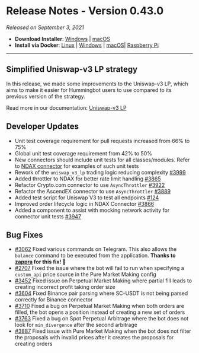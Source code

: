 # Release Notes - Version 0.43.0

*Released on September 3, 2021*

- **Download Installer**: [Windows](https://dist.hummingbot.io/hummingbot_v0.43.0_setup.exe) | [macOS](https://dist.hummingbot.io/hummingbot_v0.43.0.dmg)
- **Install via Docker**: [Linux](/installation/docker/#linuxubuntu) | [Windows](/installation/docker/#windows) | [macOS](/installation/docker/#macos)| [Raspberry Pi](/installation/raspberry-pi/#install-via-docker)
---

## Simplified Uniswap-v3 LP strategy

In this release, we made some improvements to the Uniswap-v3 LP, which aims to make it easier for Hummingbot users to use compared to its previous version of the strategy.

Read more in our documentation: [Uniswap-v3 LP](/strategies/uniswap-v3-lp)


## Developer Updates

- Unit test coverage requirement for pull requests increased from 66% to 75%
- Global unit test coverage requirement from 42% to 50%
- New connectors should include unit tests for all classes/modules. Refer to [NDAX connector](https://github.com/CoinAlpha/hummingbot/tree/master/test/hummingbot/connector/exchange/ndax) for examples of such unit tests
- Rework of the `uniswap_v3_lp` trading logic reducing complexity [#3999](https://github.com/CoinAlpha/hummingbot/issues/3999)
- Added throttler to NDAX for better rate limit handling [#3865](https://github.com/CoinAlpha/hummingbot/issues/3865)
- Refactor Crypto.com connector to use `AsyncThrottler` [#3922](https://github.com/CoinAlpha/hummingbot/pull/3922)
- Refactor the AscendEX connector to use `AsyncThrottler` [#3889](https://github.com/CoinAlpha/hummingbot/issues/3889)
- Added test script for Uniswap V3 to test all endpoints [#124](https://github.com/CoinAlpha/gateway-api/issues/124)
- Improved order lifecycle logic in NDAX Connector [#3866](https://github.com/CoinAlpha/hummingbot/issues/3866)
- Added a component to assist with mocking network activity for connector unit tests [#3947](https://github.com/coinalpha/hummingbot/issues/3947)


## Bug Fixes

- [#3062](https://github.com/CoinAlpha/hummingbot/issues/3062) Fixed various commands on Telegram. This also allows the `balance` command to be executed from the application. **Thanks to [zappra](https://github.com/zappra) for this fix! 🙏**
- [#2707](https://github.com/CoinAlpha/hummingbot/issues/2707) Fixed the issue where the bot will fail to run when specifying a `custom_api` price source in the Pure Market Making config
- [#3452](https://github.com/CoinAlpha/hummingbot/issues/3452) Fixed issue on Perpetual Market Making where partial fill leads to creating incorrect profit taking order size
- [#3604](https://github.com/CoinAlpha/hummingbot/issues/3604) Fixed Binance pair parsing where SC-USDT is not being parsed correctly for Binance connector
- [#3710](https://github.com/CoinAlpha/hummingbot/issues/3710) Fixed a bug on Perpetual Market Making when both orders are filled, the bot opens a position instead of creating a new set of orders
- [#3763](https://github.com/CoinAlpha/hummingbot/issues/3763) Fixed a bug on Spot Perpetual Arbitrage where the bot does not look for `min_divergence` after the second arbitrage
- [#3887](https://github.com/CoinAlpha/hummingbot/issues/3887) Fixed issue with Pure Market Making when the bot does not filter the proposals with invalid prices after it creates the proposals for creating orders